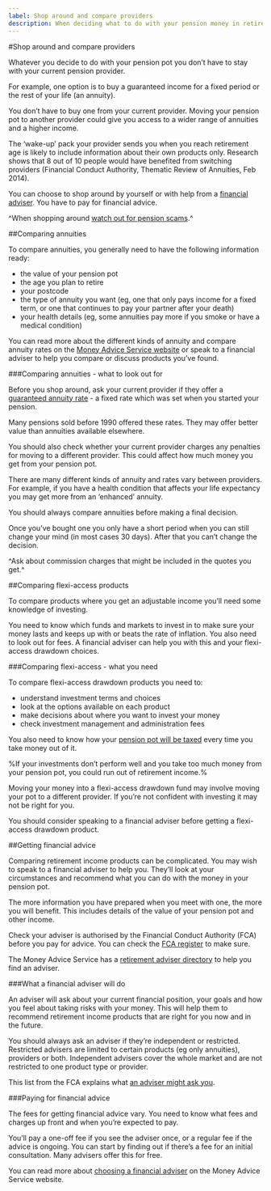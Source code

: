 ```yaml
---
label: Shop around and compare providers
description: When deciding what to do with your pension money in retirement, remember to get financial advice and compare pension products and providers.
---
```


#Shop around and compare providers

Whatever you decide to do with your pension pot you don’t have to stay with your current pension provider.

For example, one option is to buy a guaranteed income for a fixed period or the rest of your life (an annuity).

You don’t have to buy one from your current provider. Moving your pension pot to another provider could give you access to a wider range of annuities and a higher income.

The ‘wake-up’ pack your provider sends you when you reach retirement age is likely to include information about their own products only. Research shows that 8 out of 10 people would have benefited from switching providers (Financial Conduct Authority, Thematic Review of Annuities, Feb 2014).

You can choose to shop around by yourself or with help from a [financial adviser](/shop-around#getting-financial-advice). You have to pay for financial advice.

^When shopping around [watch out for pension scams](/scams).^

##Comparing annuities

To compare annuities, you generally need to have the following information ready:

* the value of your pension pot
* the age you plan to retire
* your postcode
* the type of annuity you want (eg, one that only pays income for a fixed term, or one that continues to pay your partner after your death)
* your health details (eg, some annuities pay more if you smoke or have a medical condition)

You can read more about the different kinds of annuity and compare annuity rates on the [Money Advice Service website](https://www.moneyadviceservice.org.uk/en/tools/annuities) or speak to a financial adviser to help you compare or discuss products you’ve found.

###Comparing annuities - what to look out for

Before you shop around, ask your current provider if they offer a [guaranteed annuity rate](http://www.pensionsadvisoryservice.org.uk/about-pensions/retirement-choices/buying-an-annuity-how-to-shop-around/guaranteed-annuity-rates) - a fixed rate which was set when you started your pension.

Many pensions sold before 1990 offered these rates. They may offer better value than annuities available elsewhere.

You should also check whether your current provider charges any penalties for moving to a different provider. This could affect how much money you get from your pension pot.

There are many different kinds of annuity and rates vary between providers. For example, if you have a health condition that affects your life expectancy you may get more from an ‘enhanced’ annuity.

You should always compare annuities before making a final decision.

Once you’ve bought one you only have a short period when you can still change your mind (in most cases 30 days). After that you can’t change the decision.

^Ask about commission charges that might be included in the quotes you get.^

##Comparing flexi-access products

To compare products where you get an adjustable income you’ll need some knowledge of investing.

You need to know which funds and markets to invest in to make sure your money lasts and keeps up with or beats the rate of inflation. You also need to look out for fees. A financial adviser can help you with this and your flexi-access drawdown choices.

###Comparing flexi-access - what you need

To compare flexi-access drawdown products you need to:

* understand investment terms and choices
* look at the options available on each product
* make decisions about where you want to invest your money
* check investment management and administration fees

You also need to know how your [pension pot will be taxed](/tax) every time you take money out of it.

%If your investments don’t perform well and you take too much money from your pension pot, you could run out of retirement income.%

Moving your money into a flexi-access drawdown fund may involve moving your pot to a different provider. If you’re not confident with investing it may not be right for you.

You should consider speaking to a financial adviser before getting a flexi-access drawdown product.

##Getting financial advice

Comparing retirement income products can be complicated. You may wish to speak to a financial adviser to help you. They’ll look at your circumstances and recommend what you can do with the money in your pension pot.

The more information you have prepared when you meet with one, the more you will benefit. This includes details of the value of your pension pot and other income.

Check your adviser is authorised by the Financial Conduct Authority (FCA) before you pay for advice. You can check the [FCA register](http://www.fsa.gov.uk/register/home.do) to make sure.

The Money Advice Service has a [retirement adviser directory](https://directory.moneyadviceservice.org.uk/en) to help you find an adviser.

###What a financial adviser will do

An adviser will ask about your current financial position, your goals and how you feel about taking risks with your money. This will help them to recommend retirement income products that are right for you now and in the future.

You should always ask an adviser if they’re independent or restricted. Restricted advisers are limited to certain products (eg only annuities), providers or both. Independent advisers cover the whole market and are not restricted to one product type or provider.

This list from the FCA explains what [an adviser might ask you](http://www.fca.org.uk/consumers/financial-services-products/investments/financial-advice/what-an-adviser-might-ask-you).

###Paying for financial advice

The fees for getting financial advice vary. You need to know what fees and charges up front and when you’re expected to pay.

You’ll pay a one-off fee if you see the adviser once, or a regular fee if the advice is ongoing. You can start by finding out if there’s a fee for an initial consultation. Many advisers offer this for free.

You can read more about [choosing a financial adviser](https://www.moneyadviceservice.org.uk/en/articles/choosing-a-financial-adviser) on the Money Advice Service website.
